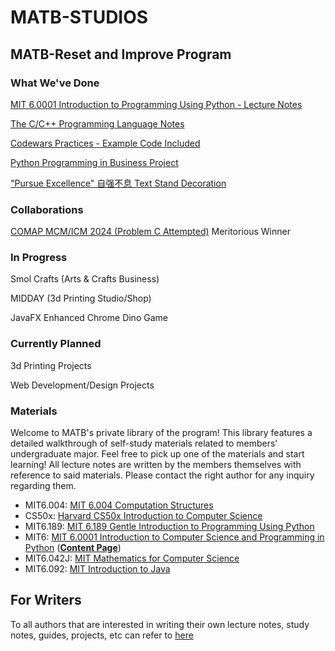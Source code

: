# MATB-STUDIOS 

## MATB-Reset and Improve Program

### What We've Done

[MIT 6.0001 Introduction to Programming Using Python - Lecture Notes](https://github.com/MATBckh22/MATB-STUDIOS/tree/d868c24226ffea27bbe3cc0f7250d70be3d729a5)

[The C/C++ Programming Language Notes](https://github.com/MATBckh22/MATB-STUDIOS/tree/004ca778cd36dffa43261557062432029e25ac6a)

[Codewars Practices - Example Code Included](https://github.com/MATBckh22/MATB-STUDIOS/tree/bbc068ea2d8bce68d629e4bcc76e39903f12433a)

[Python Programming in Business Project](https://www.kaggle.com/code/smolfish/interactive-visualization-of-us-stocks-eda)

["Pursue Excellence" 自强不息 Text Stand Decoration](https://makerworld.com/en/models/491954#profileId-405557)

### Collaborations

[COMAP MCM/ICM 2024 (Problem C Attempted)](https://github.com/baibairui/MCM)
Meritorious Winner

### In Progress

Smol Crafts (Arts & Crafts Business)

MIDDAY (3d Printing Studio/Shop)

JavaFX Enhanced Chrome Dino Game

### Currently Planned

3d Printing Projects

Web Development/Design Projects

### Materials

Welcome to MATB's private library of the program! This library features a detailed walkthrough of self-study materials related to members' undergraduate major. Feel free to pick up one of the materials and start learning! All lecture notes are written by the members themselves with reference to said materials. Please contact the right author for any inquiry regarding them.

- MIT6.004: [MIT 6.004 Computation Structures](https://ocw.mit.edu/courses/6-004-computation-structures-spring-2009/?fbclid=IwAR2b0KMkEORoTm2Q8SHp7aEGHeGX8aStS71GI2QzuNGLQ3-4QFvwC3UyBR8) 
- CS50x: [Harvard CS50x Introduction to Computer Science](https://cs50.harvard.edu/x/2022/)
- MIT6.189: [MIT 6.189 Gentle Introduction to Programming Using Python](https://ocw.mit.edu/courses/6-189-a-gentle-introduction-to-programming-using-python-january-iap-2011/?fbclid=IwAR277lFfD68Y5AqsI0KZANBTWgwfA5pCOWs9haO_NRYLkOryhSq9pTJmCE4)
- MIT6: [MIT 6.0001 Introduction to Computer Science and Programming in Python](https://ocw.mit.edu/courses/6-0001-introduction-to-computer-science-and-programming-in-python-fall-2016/video_galleries/lecture-videos/) ([**Content Page**](https://github.com/MATBckh22/MATB-STUDIOS/blob/96be127275287197a730c534b301fe6daf3fe120/README.md))
- MIT6.042J: [MIT Mathematics for Computer Science](https://ocw.mit.edu/courses/6-042j-mathematics-for-computer-science-spring-2015/)
- MIT6.092: [MIT Introduction to Java](https://ocw.mit.edu/courses/6-092-introduction-to-programming-in-java-january-iap-2010/pages/lecture-notes/)

## For Writers 

To all authors that are interested in writing their own lecture notes, study notes, guides, projects, etc can refer to [here](https://github.com/MATBckh22/MATB-STUDIOS/blob/0adfa1dafeb0b6c8d013c515beae7a52ab102895/README.md)
